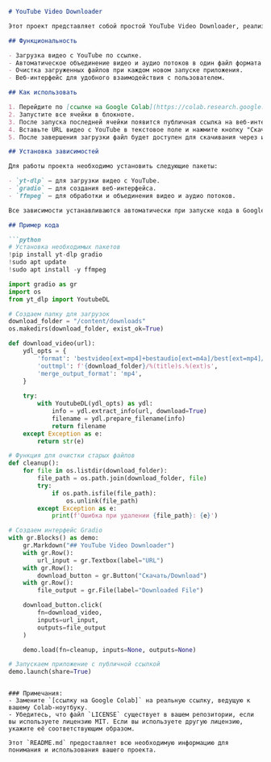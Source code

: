 
```markdown
# YouTube Video Downloader

Этот проект представляет собой простой YouTube Video Downloader, реализованный с использованием Python, библиотеки `yt-dlp` для загрузки видео и `gradio` для создания веб-интерфейса. Проект запускается в Google Colab, что позволяет легко использовать его без необходимости установки дополнительного ПО на локальную машину.

## Функциональность

- Загрузка видео с YouTube по ссылке.
- Автоматическое объединение видео и аудио потоков в один файл формата MP4.
- Очистка загруженных файлов при каждом новом запуске приложения.
- Веб-интерфейс для удобного взаимодействия с пользователем.

## Как использовать

1. Перейдите по [ссылке на Google Colab](https://colab.research.google.com/github/ваш_username/ваш_репозиторий/blob/main/ваш_файл.ipynb).
2. Запустите все ячейки в блокноте.
3. После запуска последней ячейки появится публичная ссылка на веб-интерфейс.
4. Вставьте URL видео с YouTube в текстовое поле и нажмите кнопку "Скачать/Download".
5. После завершения загрузки файл будет доступен для скачивания через интерфейс.

## Установка зависимостей

Для работы проекта необходимо установить следующие пакеты:

- `yt-dlp` — для загрузки видео с YouTube.
- `gradio` — для создания веб-интерфейса.
- `ffmpeg` — для обработки и объединения видео и аудио потоков.

Все зависимости устанавливаются автоматически при запуске кода в Google Colab.

## Пример кода

```python
# Установка необходимых пакетов
!pip install yt-dlp gradio
!sudo apt update
!sudo apt install -y ffmpeg

import gradio as gr
import os
from yt_dlp import YoutubeDL

# Создаем папку для загрузок
download_folder = "/content/downloads"
os.makedirs(download_folder, exist_ok=True)

def download_video(url):
    ydl_opts = {
        'format': 'bestvideo[ext=mp4]+bestaudio[ext=m4a]/best[ext=mp4]/best',
        'outtmpl': f'{download_folder}/%(title)s.%(ext)s',
        'merge_output_format': 'mp4',
    }
    
    try:
        with YoutubeDL(ydl_opts) as ydl:
            info = ydl.extract_info(url, download=True)
            filename = ydl.prepare_filename(info)
            return filename
    except Exception as e:
        return str(e)

# Функция для очистки старых файлов
def cleanup():
    for file in os.listdir(download_folder):
        file_path = os.path.join(download_folder, file)
        try:
            if os.path.isfile(file_path):
                os.unlink(file_path)
        except Exception as e:
            print(f'Ошибка при удалении {file_path}: {e}')

# Создаем интерфейс Gradio
with gr.Blocks() as demo:
    gr.Markdown("## YouTube Video Downloader")
    with gr.Row():
        url_input = gr.Textbox(label="URL")
    with gr.Row():
        download_button = gr.Button("Скачать/Download")
    with gr.Row():
        file_output = gr.File(label="Downloaded File")

    download_button.click(
        fn=download_video,
        inputs=url_input,
        outputs=file_output
    )

    demo.load(fn=cleanup, inputs=None, outputs=None)

# Запускаем приложение с публичной ссылкой
demo.launch(share=True)
```

```

### Примечания:
- Замените `[ссылку на Google Colab]` на реальную ссылку, ведущую к вашему Colab-ноутбуку.
- Убедитесь, что файл `LICENSE` существует в вашем репозитории, если вы используете лицензию MIT. Если вы используете другую лицензию, укажите её соответствующим образом.

Этот `README.md` предоставляет всю необходимую информацию для понимания и использования вашего проекта.
